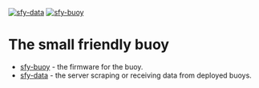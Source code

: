 [![sfy-data](https://github.com/gauteh/sfy/actions/workflows/sfy-data.yml/badge.svg)](https://github.com/gauteh/sfy/actions/workflows/sfy-data.yml)
[![sfy-buoy](https://github.com/gauteh/sfy/actions/workflows/sfy-buoy.yml/badge.svg)](https://github.com/gauteh/sfy/actions/workflows/sfy-buoy.yml)

# The small friendly buoy

* [sfy-buoy](sfy-buoy/) - the firmware for the buoy.
* [sfy-data](sfy-data/) - the server scraping or receiving data from deployed
    buoys.

